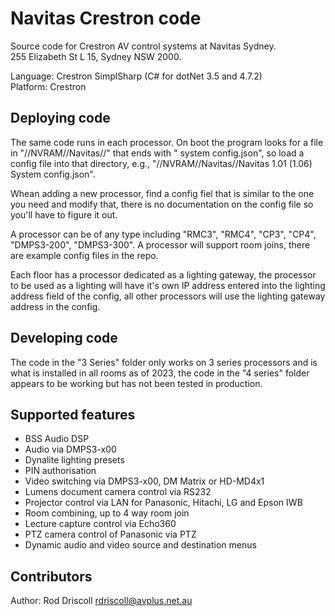 # Navitas Crestron code

Source code for Crestron AV control systems at Navitas Sydney.\
255 Elizabeth St L 15, Sydney NSW 2000.

Language: Crestron SimplSharp (C# for dotNet 3.5 and 4.7.2)\
Platform: Crestron

## Deploying code

The same code runs in each processor.
On boot the program looks for a file in "//NVRAM//Navitas//" that ends with " system config.json", so load a config file into that directory, e.g., "//NVRAM//Navitas//Navitas 1.01 (1.06) System config.json".

Whean adding a new processor, find a config fiel that is similar to the one you need and modify that, there is no documentation on the config file so you'll have to figure it out.

A processor can be of any type including "RMC3", "RMC4", "CP3", "CP4", "DMPS3-200", "DMPS3-300". A processor will support room joins, there are example config files in the repo.

Each floor has a processor dedicated as a lighting gateway, the processor to be used as a lighting will have it's own IP address entered into the lighting address field of the config, all other processors will use the lighting gateway address in the config.

## Developing code

The code in the "3 Series" folder only works on 3 series processors and is what is installed in all rooms as of 2023, the code in the "4 series" folder appears to be working but has not been tested in production.

## Supported features

* BSS Audio DSP
* Audio via DMPS3-x00
* Dynalite lighting presets
* PIN authorisation
* Video switching via DMPS3-x00, DM Matrix or HD-MD4x1
* Lumens document camera control via RS232
* Projector control via LAN for Panasonic, Hitachi, LG and Epson IWB
* Room combining, up to 4 way room join
* Lecture capture control via Echo360
* PTZ camera control of Panasonic via PTZ
* Dynamic audio and video source and destination menus

## Contributors

Author: Rod Driscoll <rdriscoll@avplus.net.au>